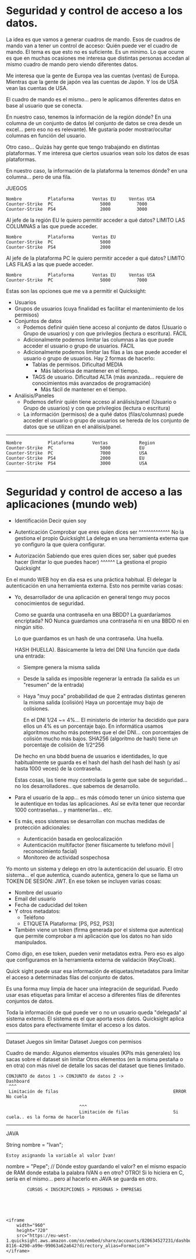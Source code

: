 # Seguridad y control de acceso a los datos.

La idea es que vamos a generar cuadros de mando.
Esos de cuadros de mando van a tener un control de acceso: Quién puede ver el cuadro de mando.
El tema es que esto no es suficiente. Es un mínimo.
Lo que ocurre es que en muchas ocasiones me interesa que distintas personas accedan al mismo cuadro de mando pero viendo diferentes datos.

Me interesa que la gente de Europa vea las cuentas (ventas) de Europa.
Mientras que la gente de japón vea las cuentas de Japón.
Y los de USA vean las cuentas de USA.

El cuadro de mando es el mismo... pero le aplicamos diferentes datos en base al usuario que se conecta.

En nuestro caso, tenemos la información de la región dónde? En una columna de un conjunto de datos (el conjunto de datos se crea desde un excel... pero eso no es relevante).
Me gustaría poder mostrar/ocultar columnas en función del usuario.

Otro caso... Quizás hay gente que tengo trabajando en distintas plataformas. Y me interesa que ciertos usuarios vean solo los datos de esas plataformas.

En nuestro caso, la información de la plataforma la tenemos dónde? en una columna... pero de una fila.

JUEGOS

    Nombre          Plataforma       Ventas EU     Ventas USA
    Counter-Strike  PC                  5000          7000
    Counter-Strike  PS4                 2000          3000

Al jefe de la región EU le quiero permitir acceder a qué datos? LIMITO LAS COLUMNAS a las que puede acceder.

    Nombre          Plataforma       Ventas EU
    Counter-Strike  PC                  5000  
    Counter-Strike  PS4                 2000  

Al jefe de la plataforma PC le quiero permitir acceder a qué datos? LIMITO LAS FILAS a las que puede acceder.

    Nombre          Plataforma       Ventas EU     Ventas USA
    Counter-Strike  PC                  5000          7000


Estas son las opciones que me va a permitir el Quicksight:
- Usuarios
- Grupos de usuarios (cuya finalidad es facilitar el mantenimiento de los permisos)
- Conjuntos de datos
   - Podemos definir quién tiene acceso al conjunto de datos (Usuario o Grupo de usuarios) y con que privilegios (lectura o escritura).                                     FÁCIL
   - Adicionalmente podemos limitar las columnas a las que puede acceder el usuario o grupo de usuarios.                                                              FÁCIL
   - Adicionalmente podemos limitar las filas a las que puede acceder el usuario o grupo de usuarios. Hay 2 formas de hacerlo:
     - Tablas de permisos.                                     Dificultad MEDIA
       - Más laboriosa de mantener en el tiempo.
     - TAGS de usuario.                                        Dificultad ALTA (más avanzada... requiere de conocimientos más avanzados de programación)
       - Más fácil de mantener en el tiempo.
- Análisis/Paneles
  - Podemos definir quién tiene acceso al análisis/panel (Usuario o Grupo de usuarios) y con que privilegios (lectura o escritura)
  - La información (permisos) de a quñé datos (filas/columnas) puede acceder el usuario o grupo de usuarios se hereda de los conjunto de datos que se utilizan en el análisis/panel.
---

    Nombre          Plataforma       Ventas            Region
    Counter-Strike  PC                  5000           EU
    Counter-Strike  PC                  7000           USA
    Counter-Strike  PS4                 2000           EU
    Counter-Strike  PS4                 3000           USA

---

# Seguridad y control de acceso a las aplicaciones (mundo web)

- Identificación            Decir quien soy
- Autenticación             Comprobar que eres quien dices ser
                            ^^^^^^^^^^^^^
                            No la gestiona el propio Quicksight
                            La delega en una herramienta externa que yo configuro la que quiera configurar.

- Autorización              Sabiendo que eres quien dices ser, 
                            saber qué puedes hacer (limitar lo que puedes hacer)
                            ^^^^^^
                            La gestiona el propio Quicksight

En el mundo WEB hoy en día esa es una práctica habitual. El delegar la autenticación en una herramienta externa.
Esto nos permite varias cosas:
- Yo, desarrollador de una aplicación en general tengo muy pocos conocimientos de seguridad.

  Como se guarda una contraseña en una BBDD? La guardaríamos encriptada? NO
  Nunca guardamos una contraseña ni en una BBDD ni en ningún sitio.

  Lo que guardamos es un hash de una contraseña. Una huella.

  HASH (HUELLA). Básicamente la letra del DNI
  Una función que dada una entrada:
  - Siempre genera la misma salida
  - Desde la salida es imposible regenerar la entrada (la salida es un "resumen" de la entrada)
  - Haya "muy poca" probabilidad de que 2 entradas distintas generen la misma salida (colisión)
    Haya un porcentaje muy bajo de colisiones.

    En el DNI 1/24 ~= 4%... El ministerio de interior ha decidido que para ellos un 4% es un porcentaje bajo.
    En informática usamos algoritmos mucho más potentes que el del DNI... con porcentajes de colisión mucho más bajos.
    SHA256 (algoritmo de hash) tiene un porcentaje de colisión de 1/2^256

  De hecho en una bbdd buena de usuarios e identidades, lo que habitualmente se guarda es el hash del hash del hash del hash (y así hasta 1000 veces) de la contraseña.

  Estas cosas, las tiene muy controlada la gente que sabe de seguridad... no los desarrolladores.. que sabemos de desarrollo.
- Para el usuario de la app... es más cómodo tener un único sistema que le autentique en todas las aplicaciones. Así se evita tener que recordar 1000 contraseñas... y mantenerlas... etc.
- Es más, esos sistemas se desarrollan con muchas medidas de protección adicionales:
  - Autenticación basada en geolocalización
  - Autenticación multifactor (tener físicamente tu telefono móvil | reconocimiento facial)
  - Monitoreo de actividad sospechosa
    

Yo monto un sistema y delego en otro la autenticación del usuario.
El otro sistema... el que autentica, cuando autentica, genera lo que se llama un TOKEN DE SESIÓN: JWT.
En ese token se incluyen varias cosas:
- Nombre del usuario
- Email del usuario
- Fecha de caducidad del token
- Y otros metadatos:
  - Teléfono
  - ETIQUETA
        Plataforma: [PS, PS2, PS3]
- También viene un token (firma generada por el sistema que autentica) que permite comprobar a mi aplicación que los datos no han sido manipulados.

Como digo, en ese token, pueden venir metadatos extra.
Pero eso es algo que configuramos en la herramienta externa de validación (KeyCloak).

Quick sight puede usar esa información de etiquetas/metadatos para limitar el acceso a determinadas filas del conjunto de datos.

Es una forma muy limpia de hacer una integración de seguridad.
Puedo usar esas etiquetas para limitar el acceso a diferentes filas de diferentes conjuntos de datos.

Toda la información de qué puede ver o no un usuario queda "delegada" al sistema externo.
El sistema es el que aporta esos datos.
Quicksight aplica esos datos para efectivamente limitar el acceso a los datos.


---

Dataset Juegos sin limitar
Dataset Juegos con permisos

Cuadro de mando:
    Algunos elementos visuales (KPIs más generales) los sacas sobre el dataset sin limitar
Otros elementos (en la misma pestaña o en otra) con más nivel de detalle los sacas del dataset que tienes limitado.



    CONJUNTO de datos 1 -> CONJUNTO de datos 2 ->                   Dashboard
     ^^^
     Limitación de filas                                            ERROR No cuela

                                ^^^
                                Limitación de filas                 Si cuela.. es la forma de hacerlo

---

JAVA

String nombre = "Ivan";

    Estoy asignando la variable al valor Ivan!

nombre = "Pepe";  // Dónde estoy guardando el valor? en el mismo espacio de RAM donde estaba la palabra IVAN o en otro? OTRO!
Si lo hiciera en C, sería en el mismo... pero al hacerlo en JAVA se guarda en otro.


            CURSOS < INSCRIPCIONES > PERSONAS > EMPRESAS





    <iframe
        width="960"
        height="720"
        src="https://eu-west-1.quicksight.aws.amazon.com/sn/embed/share/accounts/820634527231/dashboards/66e75148-8116-4290-a99e-99063a62a642?directory_alias=Formacion">
    </iframe>